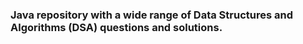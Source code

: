 ### Java repository with a wide range of Data Structures and Algorithms (DSA) questions and solutions.
